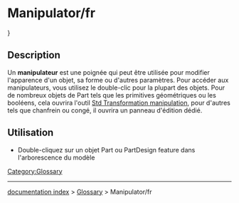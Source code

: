 # Manipulator/fr
}

## Description

Un **manipulateur** est une poignée qui peut être utilisée pour modifier l\'apparence d\'un objet, sa forme ou d\'autres paramètres. Pour accéder aux manipulateurs, vous utilisez le double-clic pour la plupart des objets. Pour de nombreux objets de Part tels que les primitives géométriques ou les booléens, cela ouvrira l\'outil [Std Transformation manipulation](Std_TransformManip/fr.md), pour d\'autres tels que chanfrein ou congé, il ouvrira un panneau d\'édition dédié.

## Utilisation

-   Double-cliquez sur un objet Part ou PartDesign feature dans l\'arborescence du modèle




[Category:Glossary](Category:Glossary.md)

---
[documentation index](../README.md) > [Glossary](Category:Glossary.md) > Manipulator/fr
